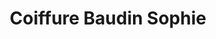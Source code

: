 ---
title: "Coiffure Baudin Sophie"
url: /ligny-en-barrois/coiffure-baudin-sophie/
shop: coiffeur
---